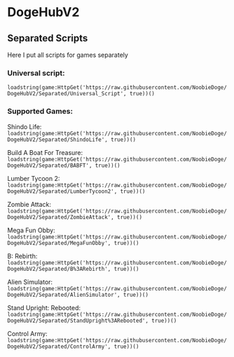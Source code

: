 # DogeHubV2

## Separated Scripts

Here I put all scripts for games separately

  ### Universal script: 
  ```loadstring(game:HttpGet('https://raw.githubusercontent.com/NoobieDoge/DogeHubV2/Separated/Universal_Script', true))()```

  ### Supported Games:

  Shindo Life:
  ```loadstring(game:HttpGet('https://raw.githubusercontent.com/NoobieDoge/DogeHubV2/Separated/ShindoLife', true))()```

  Build A Boat For Treasure:
  ```loadstring(game:HttpGet('https://raw.githubusercontent.com/NoobieDoge/DogeHubV2/Separated/BABFT', true))()```
  
  Lumber Tycoon 2:
  ```loadstring(game:HttpGet('https://raw.githubusercontent.com/NoobieDoge/DogeHubV2/Separated/LumberTycoon2', true))()```
  
  Zombie Attack:
  ```loadstring(game:HttpGet('https://raw.githubusercontent.com/NoobieDoge/DogeHubV2/Separated/ZombieAttack', true))()```
  
  Mega Fun Obby:
  ```loadstring(game:HttpGet('https://raw.githubusercontent.com/NoobieDoge/DogeHubV2/Separated/MegaFunObby', true))()```
  
  B: Rebirth:
  ```loadstring(game:HttpGet('https://raw.githubusercontent.com/NoobieDoge/DogeHubV2/Separated/B%3ARebirth', true))()```
  
  Alien Simulator:
  ```loadstring(game:HttpGet('https://raw.githubusercontent.com/NoobieDoge/DogeHubV2/Separated/AlienSimulator', true))()```
  
  Stand Upright: Rebooted:
  ```loadstring(game:HttpGet('https://raw.githubusercontent.com/NoobieDoge/DogeHubV2/Separated/StandUpright%3ARebooted', true))()```
  
  Control Army:
  ```loadstring(game:HttpGet('https://raw.githubusercontent.com/NoobieDoge/DogeHubV2/Separated/ControlArmy', true))()```
  

